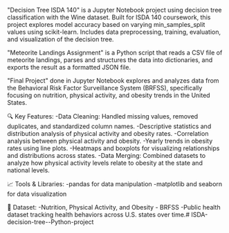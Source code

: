 "Decision Tree ISDA 140" is a Jupyter Notebook project using decision tree classification with the Wine dataset. Built for ISDA 140 coursework, this project explores model accuracy based on varying min_samples_split values using scikit-learn. Includes data preprocessing, training, evaluation, and visualization of the decision tree.

"Meteorite Landings Assignment" is a Python script that reads a CSV file of meteorite landings, parses and structures the data into dictionaries, and exports the result as a formatted JSON file.

"Final Project" done in Jupyter Notebook explores and analyzes data from the Behavioral Risk Factor Surveillance System (BRFSS), specifically focusing on nutrition, physical activity, and obesity trends in the United States.

🔍 Key Features: -Data Cleaning: Handled missing values, removed duplicates, and standardized column names. -Descriptive statistics and distribution analysis of physical activity and obesity rates. -Correlation analysis between physical activity and obesity. -Yearly trends in obesity rates using line plots. -Heatmaps and boxplots for visualizing relationships and distributions across states. -Data Merging: Combined datasets to analyze how physical activity levels relate to obesity at the state and national levels.

📈 Tools & Libraries: -pandas for data manipulation -matplotlib and seaborn for data visualization

🔗 Dataset: -Nutrition, Physical Activity, and Obesity - BRFSS -Public health dataset tracking health behaviors across U.S. states over time.# ISDA-decision-tree--Python-project
